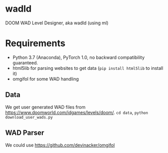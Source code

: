 # wadld
DOOM WAD Level Designer, aka wadld (using ml)

# Requirements
- Python 3.7 (Anaconda), PyTorch 1.0, no backward compatibility guaranteed.
- html5lib for parsing websites to get data (`pip install html5lib` to install it)
- omgifol for some WAD handling

## Data
We get user generated WAD files from https://www.doomworld.com/idgames/levels/doom/.
`cd data`, `python download_user_wads.py`
<!--- The steps inside the comment are no longer necessary.
followed by `sh manual_fix.sh` (hit `y` or `A` whenever prompted) followed by `python download_user_wads.py --reconstruct`.
-->

## WAD Parser
We could use https://github.com/devinacker/omgifol
